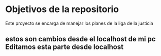 # Objetivos de la repositorio

Este proyecto se encarga de manejar los planes de la liga de la justicia


## estos son cambios desde el localhost de mi pc Editamos esta parte desde localhost